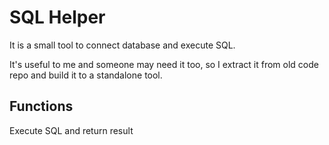 # SQL Helper

It is a small tool to connect database and execute SQL.

It's useful to me and someone may need it too, so I extract it from old code repo and build it to a standalone tool.

## Functions

Execute SQL and return result
